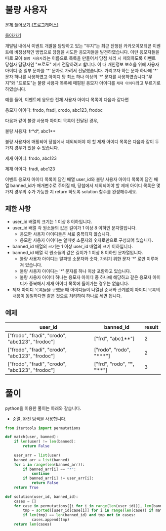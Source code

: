 # 불량 사용자

[문제 풀어보기 (프로그래머스)](https://programmers.co.kr/learn/courses/30/lessons/64064)

[돌아가기](/../alg/)

개발팀 내에서 이벤트 개발을 담당하고 있는 "무지"는 최근 진행된 카카오이모티콘 이벤트에 비정상적인 방법으로 당첨을 시도한 응모자들을 발견하였습니다. 이런 응모자들을 따로 모아 `불량 사용자`라는 이름으로 목록을 만들어서 당첨 처리 시 제외하도록 이벤트 당첨자 담당자인 "프로도" 에게 전달하려고 합니다. 이 때 개인정보 보호을 위해 사용자 아이디 중 일부 문자를 '\*' 문자로 가려서 전달했습니다. 가리고자 하는 문자 하나에 '\*' 문자 하나를 사용하였고 아이디 당 최소 하나 이상의 '\*' 문자를 사용하였습니다."무지"와 "프로도"는 불량 사용자 목록에 매핑된 응모자 아이디를 `제재 아이디`라고 부르기로 하였습니다.

예를 들어, 이벤트에 응모한 전체 사용자 아이디 목록이 다음과 같다면

응모자 아이디: frodo, fradi, crodo, abc123, frodoc

다음과 같이 불량 사용자 아이디 목록이 전달된 경우,

불량 사용자: fr\*d\*, abc1**

불량 사용자에 매핑되어 당첨에서 제외되어야 야 할 제재 아이디 목록은 다음과 같이 두 가지 경우가 있을 수 있습니다.

제재 아이디: frodo, abc123

제재 아이디: fradi, abc123

이벤트 응모자 아이디 목록이 담긴 배열 user_id와 불량 사용자 아이디 목록이 담긴 배열 banned_id가 매개변수로 주어질 때, 당첨에서 제외되어야 할 제재 아이디 목록은 몇가지 경우의 수가 가능한 지 return 하도록 solution 함수를 완성해주세요.

## 제한 사항

- user_id 배열의 크기는 1 이상 8 이하입니다.
- user_id 배열 각 원소들의 값은 길이가 1 이상 8 이하인 문자열입니다.
    - 응모한 사용자 아이디들은 서로 중복되지 않습니다.
    - 응모한 사용자 아이디는 알파벳 소문자와 숫자로만으로 구성되어 있습니다.
- banned_id 배열의 크기는 1 이상 user_id 배열의 크기 이하입니다.
- banned_id 배열 각 원소들의 값은 길이가 1 이상 8 이하인 문자열입니다.
    - 불량 사용자 아이디는 알파벳 소문자와 숫자, 가리기 위한 문자 '*' 로만 이루어져 있습니다.
    - 불량 사용자 아이디는 '*' 문자를 하나 이상 포함하고 있습니다.
    - 불량 사용자 아이디 하나는 응모자 아이디 중 하나에 해당하고 같은 응모자 아이디가 중복해서 제재 아이디 목록에 들어가는 경우는 없습니다.
- 제재 아이디 목록들을 구했을 때 아이디들이 나열된 순서와 관계없이 아이디 목록의 내용이 동일하다면 같은 것으로 처리하여 하나로 세면 됩니다.

## 예제

| user_id | banned_id | result | 
| - | - | - | 
| ["frodo", "fradi", "crodo", "abc123", "frodoc"] | ["frd", "abc1**"] | 2 |
| ["frodo", "fradi", "crodo", "abc123", "frodoc"] | ["rodo", "rodo", "***"] | 2 |
| ["frodo", "fradi", "crodo", "abc123", "frodoc"] | ["frd", "rodo", "****", "******"] | 3 |

# 풀이

python을 이용한 풀이는 아래와 같습니다.

- 순열, 완전 탐색을 사용합니다.

```python
from itertools import permutations

def match(user, banned):
    if len(user) != len(banned):
        return False
    
    user_arr = list(user)
    banned_arr = list(banned)
    for i in range(len(banned_arr)):
        if banned_arr[i] == "*":
            continue
        if banned_arr[i] != user_arr[i]:
            return False
    return True
    
def solution(user_id, banned_id):
    cases = []
    for case in permutations([i for i in range(len(user_id))], len(banned_id)):
        tmp = sorted([user_id[case[i]] for i in range(len(case)) if match(user_id[case[i]], banned_id[i])])
        if len(tmp) == len(banned_id) and tmp not in cases: 
            cases.append(tmp)
    return len(cases)
```